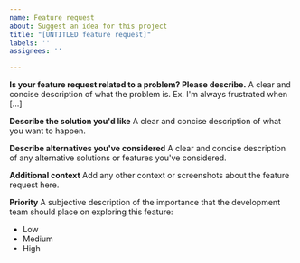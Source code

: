 ```yaml
---
name: Feature request
about: Suggest an idea for this project
title: "[UNTITLED feature request]"
labels: ''
assignees: ''

---
```


**Is your feature request related to a problem? Please describe.**
A clear and concise description of what the problem is. Ex. I'm always frustrated when [...]

**Describe the solution you'd like**
A clear and concise description of what you want to happen.

**Describe alternatives you've considered**
A clear and concise description of any alternative solutions or features you've considered.

**Additional context**
Add any other context or screenshots about the feature request here.

**Priority**
A subjective description of the importance that the development team should place on exploring this feature:

 - Low
 - Medium
 - High
